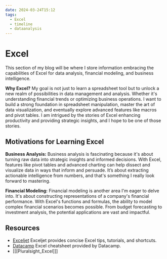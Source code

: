 ```yaml
---
date: 2024-03-24T15:12
tags:
  - Excel
  - timeline
  - dataanalysis
---
```


# Excel

This section of my blog will be where I store information embracing the capabilities of Excel for data analysis, financial modeling, and business intelligence.

**Why Excel?** My goal is not just to learn a spreadsheet tool but to unlock a new realm of possibilities in data management and analysis. Whether it's understanding financial trends or optimizing business operations.
I want to build a strong foundation in spreadsheet manipulation, master the art of data visualization, and eventually explore advanced features like macros and pivot tables. I am intrigued by the stories of Excel enhancing productivity and providing strategic insights, and I hope to be one of those stories.

## Motivations for Learning Excel

**Business Analysis:** Business analysis is fascinating because it's about turning raw data into strategic insights and informed decisions. With Excel, features like pivot tables and advanced charting can help dissect and visualize data in ways that inform and persuade. It’s about extracting actionable intelligence from numbers, and that's something I really look forward to mastering.

**Financial Modeling:** Financial modeling is another area I'm eager to delve into. It's about constructing representations of a company's financial performance. With Excel's functions and formulas, the ability to model complex financial scenarios becomes possible. From budget forecasting to investment analysis, the potential applications are vast and impactful.

## Resources
  * [Exceljet](https://exceljet.net/) Exceljet provides concise Excel tips, tutorials, and shortcuts.
  * [Datacamp](https://www.datacamp.com/cheat-sheet/getting-started-with-excel-cheat-sheet) Excel cheatsheet provided by Datacamp.
  * [[[Pluralsight_Excel]]]
